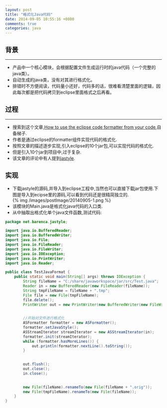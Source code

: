 ```yaml
---
layout: post
title: "格式化Java代码"
date: 2014-09-05 10:55:16 +0800
comments: true
categories: java
---
```

## 背景
***
* 产品中一个核心模块，会根据配置文件生成运行时的java代码（一个完整的java类）。  
* 自动生成的java类，没有对其进行格式化。   
* 排错时不方便阅读，代码量小还好，代码多的话，很难看清楚里面的逻辑，因此每次都是把代码拷贝到eclipse里面格式之后再看。  

## 过程
***
* 搜索到这个文章,[How to use the eclipse code formatter from your code](http://ssscripting.wordpress.com/2009/06/10/how-to-use-the-eclipse-code-formatter-from-your-code/),自备梯子.  
* 作者是通过eclipse的formatter组件实现代码的格式化.   
* 按照文章的描述逐步实现,引入eclipse的10个jar包,可以实现代码的格式化.   
* 但是引入10个jar到项目中,过于复杂.   
* 该文章的评论中有人提到[jastyle](http://sourceforge.net/projects/jastyle/).<!-- more -->    

## 实现
* 下载jastyle的源码,并导入到eclipse工程中,当然也可以直接下载jar包使用.下图是导入到ecipse里的源码,可以看到代码还是很精简独立的.      
{% img /images/postImage/20140905-1.png %} 
* 该模块的Main.java是格式化java代码的入口类.    
* 从中抽取出格式化单个java文件函数,测试代码:   
``` java TestJavaFormat.java 
package net.barenca.jastyle;import java.io.BufferedReader;import java.io.BufferedWriter;import java.io.File;import java.io.FileReader;import java.io.FileWriter;import java.io.IOException;import java.io.PrintWriter;import java.io.Reader;public class TestJavaFormat {	public static void main(String[] args) throws IOException {		String fileName = "C:/share/javaworkspace/jar/src/Test.java";		Reader in = new BufferedReader(new FileReader(fileName));		String tmpFileName = fileName + ".tmp";		File file = new File(tmpFileName);		file.delete();		PrintWriter out = new PrintWriter(new BufferedWriter(new FileWriter(tmpFileName)));
				//开始对文件进行格式化		ASFormatter formatter = new ASFormatter();		formatter.setJavaStyle();		ASStreamIterator streamIterator = new ASStreamIterator(in);		formatter.init(streamIterator);		while (formatter.hasMoreLines()) {			out.println(formatter.nextLine().toString());		}
				out.flush();		out.close();		in.close();
				new File(fileName).renameTo(new File(fileName + ".orig"));		new File(tmpFileName).renameTo(new File(fileName));	}}
```
